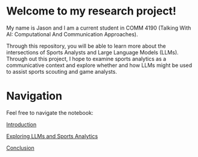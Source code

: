 # Welcome to my research project! 

My name is Jason and I am a current student in COMM 4190 (Talking With AI: Computational And Communication Approaches).

Through this repository, you will be able to learn more about the intersections of Sports Analysts and Large Language Models (LLMs). Through out this project, I hope to examine sports analytics as a communicative context and explore whether and how LLMs might be used to assist sports scouting and game analysts. 


# Navigation
Feel free to navigate the notebook:

[Introduction](Introduction.ipynb)

[Exploring LLMs and Sports Analytics](Exploring_LLMs.ipynb)

[Conclusion](Conclusion.ipynb)
